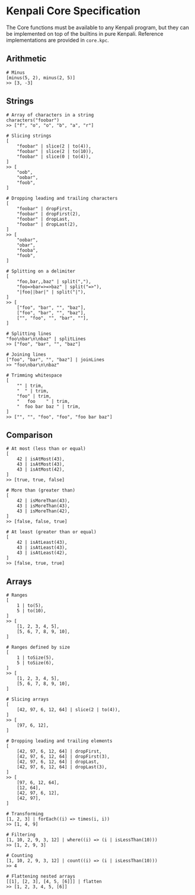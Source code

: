 # Kenpali Core Specification

The Core functions must be available to any Kenpali program, but they can be implemented on top of the builtins in pure Kenpali. Reference implementations are provided in `core.kpc`.

## Arithmetic

```
# Minus
[minus(5, 2), minus(2, 5)]
>> [3, -3]
```

## Strings

```
# Array of characters in a string
characters("foobar")
>> ["f", "o", "o", "b", "a", "r"]
```

```
# Slicing strings
[
    "foobar" | slice(2 | to(4)),
    "foobar" | slice(2 | to(10)),
    "foobar" | slice(0 | to(4)),
]
>> [
    "oob",
    "oobar",
    "foob",
]
```

```
# Dropping leading and trailing characters
[
    "foobar" | dropFirst,
    "foobar" | dropFirst(2),
    "foobar" | dropLast,
    "foobar" | dropLast(2),
]
>> [
    "oobar",
    "obar",
    "fooba",
    "foob",
]
```

```
# Splitting on a delimiter
[
    "foo,bar,,baz" | split(","),
    "foo=>bar=>=>baz" | split("=>"),
    "|foo||bar|" | split("|"),
]
>> [
    ["foo", "bar", "", "baz"],
    ["foo", "bar", "", "baz"],
    ["", "foo", "", "bar", ""],
]
```

```
# Splitting lines
"foo\nbar\n\nbaz" | splitLines
>> ["foo", "bar", "", "baz"]
```

```
# Joining lines
["foo", "bar", "", "baz"] | joinLines
>> "foo\nbar\n\nbaz"
```

```
# Trimming whitespace
[
    "" | trim,
    "  " | trim,
    "foo" | trim,
    "   foo    " | trim,
    "  foo bar baz " | trim,
]
>> ["", "", "foo", "foo", "foo bar baz"]
```

## Comparison

```
# At most (less than or equal)
[
    42 | isAtMost(43),
    43 | isAtMost(43),
    43 | isAtMost(42),
]
>> [true, true, false]
```

```
# More than (greater than)
[
    42 | isMoreThan(43),
    43 | isMoreThan(43),
    43 | isMoreThan(42),
]
>> [false, false, true]
```

```
# At least (greater than or equal)
[
    42 | isAtLeast(43),
    43 | isAtLeast(43),
    43 | isAtLeast(42),
]
>> [false, true, true]
```

## Arrays

```
# Ranges
[
    1 | to(5),
    5 | to(10),
]
>> [
    [1, 2, 3, 4, 5],
    [5, 6, 7, 8, 9, 10],
]
```

```
# Ranges defined by size
[
    1 | toSize(5),
    5 | toSize(6),
]
>> [
    [1, 2, 3, 4, 5],
    [5, 6, 7, 8, 9, 10],
]
```

```
# Slicing arrays
[
    [42, 97, 6, 12, 64] | slice(2 | to(4)),
]
>> [
    [97, 6, 12],
]
```

```
# Dropping leading and trailing elements
[
    [42, 97, 6, 12, 64] | dropFirst,
    [42, 97, 6, 12, 64] | dropFirst(3),
    [42, 97, 6, 12, 64] | dropLast,
    [42, 97, 6, 12, 64] | dropLast(3),
]
>> [
    [97, 6, 12, 64],
    [12, 64],
    [42, 97, 6, 12],
    [42, 97],
]
```

```
# Transforming
[1, 2, 3] | forEach((i) => times(i, i))
>> [1, 4, 9]
```

```
# Filtering
[1, 10, 2, 9, 3, 12] | where((i) => (i | isLessThan(10)))
>> [1, 2, 9, 3]
```

```
# Counting
[1, 10, 2, 9, 3, 12] | count((i) => (i | isLessThan(10)))
>> 4
```

```
# Flattening nested arrays
[[1], [2, 3], [4, 5, [6]]] | flatten
>> [1, 2, 3, 4, 5, [6]]
```
